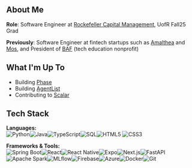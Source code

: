 ## About Me

**Role**: Software Engineer at [Rockefeller Capital Management](https://www.rockco.com/), UofR Fall25 Grad

**Previously**: Software Engineer at fintech startups such as [Amalthea](https://amaltheafs.com/) and [Mos](https://mos.com/), and President of [BAF](https://www.blockchainacceleration.org/) (tech education nonprofit)

## What I'm Up To
- Building [Phase](https://phaseapp.co/) 
- Building [AgentList](https://agentlist.pro/)
- Contributing to [Scalar](https://github.com/scalar)

## Tech Stack  

**Languages:**  
![Python](https://img.shields.io/badge/-Python-3776AB?logo=python&logoColor=white)![Java](https://img.shields.io/badge/-Java-007396?logo=java&logoColor=white)![TypeScript](https://img.shields.io/badge/-TypeScript-3178C6?logo=typescript&logoColor=white)![SQL](https://img.shields.io/badge/-SQL-003B57?logo=postgresql&logoColor=white)![HTML5](https://img.shields.io/badge/-HTML5-E34F26?logo=html5&logoColor=white) ![CSS3](https://img.shields.io/badge/-CSS3-1572B6?logo=css3&logoColor=white)

**Frameworks & Tools:**  
![Spring Boot](https://img.shields.io/badge/-Spring%20Boot-6DB33F?logo=springboot&logoColor=white)![React](https://img.shields.io/badge/-React-61DAFB?logo=react&logoColor=black)![React Native](https://img.shields.io/badge/-React%20Native-61DAFB?logo=react&logoColor=black)![Expo](https://img.shields.io/badge/-Expo-000020?logo=expo&logoColor=white)![Next.js](https://img.shields.io/badge/-Next.js-000000?logo=next.js&logoColor=white)![FastAPI](https://img.shields.io/badge/-FastAPI-009688?logo=fastapi&logoColor=white)![Apache Spark](https://img.shields.io/badge/-Apache%20Spark-E25A1C?logo=apachespark&logoColor=white)![MLflow](https://img.shields.io/badge/-MLflow-0194E2?logo=mlflow&logoColor=white)![Firebase](https://img.shields.io/badge/-Firebase-FFCA28?logo=firebase&logoColor=black)![Azure](https://img.shields.io/badge/-Azure-0078D4?logo=microsoftazure&logoColor=white)![Docker](https://img.shields.io/badge/-Docker-2496ED?logo=docker&logoColor=white)![Git](https://img.shields.io/badge/-Git-F05032?logo=git&logoColor=white)  
